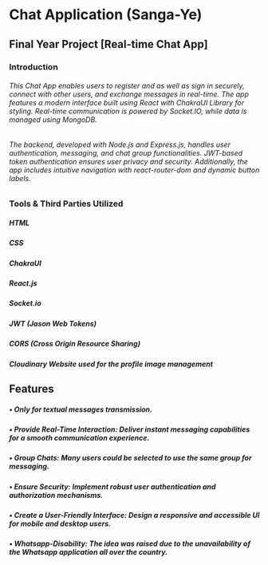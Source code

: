 # Chat Application (Sanga-Ye)
## Final Year Project [Real-time Chat App]
### Introduction
###### This Chat App enables users to register and as well as sign in securely, connect with other users, and exchange messages in real-time. The app features a modern interface built using React with ChakraUI Library for styling. Real-time communication is powered by Socket.IO, while data is managed using MongoDB.
###### The backend, developed with Node.js and Express.js, handles user authentication, messaging, and chat group functionalities. JWT-based token authentication ensures user privacy and security. Additionally, the app includes intuitive navigation with react-router-dom and dynamic button labels.

### Tools & Third Parties Utilized
##### HTML
##### CSS
##### ChakraUI
##### React.js
##### Socket.io
##### JWT (Jason Web Tokens)
##### CORS (Cross Origin Resource Sharing)
##### Cloudinary Website used for the profile image management

## Features
##### • Only for textual messages transmission. 
##### •	Provide Real-Time Interaction: Deliver instant messaging capabilities for a smooth communication experience.
##### •	Group Chats: Many users could be selected to use the same group for messaging.
##### •	Ensure Security: Implement robust user authentication and authorization mechanisms.
##### •	Create a User-Friendly Interface: Design a responsive and accessible UI for mobile and desktop users.
##### •	Whatsapp-Disability: The idea was raised due to the unavailability of the Whatsapp application all over the country.
